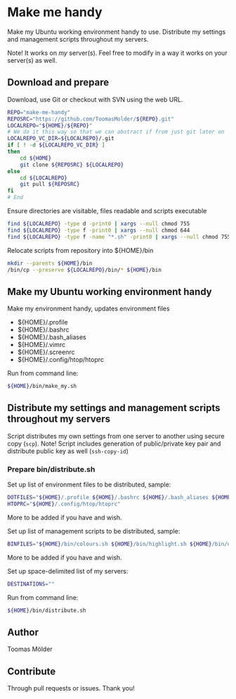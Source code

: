 # Make me handy

Make my Ubuntu working environment handy to use.
Distribute my settings and management scripts throughout my servers.

Note! It works on *my* server(s). Feel free to modify in a way it works on your server(s) as well.

## Download and prepare

Download, use Git or checkout with SVN using the web URL.

```bash
REPO="make-me-handy"
REPOSRC="https://github.com/ToomasMolder/${REPO}.git"
LOCALREPO="${HOME}/${REPO}"
# We do it this way so that we can abstract if from just git later on
LOCALREPO_VC_DIR=${LOCALREPO}/.git
if [ ! -d ${LOCALREPO_VC_DIR} ]
then
    cd ${HOME}
    git clone ${REPOSRC} ${LOCALREPO}
else
    cd ${LOCALREPO}
    git pull ${REPOSRC}
fi
# End
```

Ensure directories are visitable, files readable and scripts executable

```bash
find ${LOCALREPO} -type d -print0 | xargs --null chmod 755
find ${LOCALREPO} -type f -print0 | xargs --null chmod 644
find ${LOCALREPO} -type f -name "*.sh" -print0 | xargs --null chmod 755
```

Relocate scripts from repository into ${HOME}/bin

```bash
mkdir --parents ${HOME}/bin
/bin/cp --preserve ${LOCALREPO}/bin/* ${HOME}/bin
```

## Make my Ubuntu working environment handy

Make my environment handy, updates environment files 
- ${HOME}/.profile
- ${HOME}/.bashrc
- ${HOME}/.bash_aliases
- ${HOME}/.vimrc
- ${HOME}/.screenrc
- ${HOME}/.config/htop/htoprc

Run from command line:

```bash
${HOME}/bin/make_my.sh
```

## Distribute my settings and management scripts throughout my servers

Script distributes my own settings from one server to another using secure copy (`scp`).
Note! Script includes generation of public/private key pair and distribute public key as well (`ssh-copy-id`)

### Prepare bin/distribute.sh

Set up list of environment files to be distributed, sample:

```bash
DOTFILES="${HOME}/.profile ${HOME}/.bashrc ${HOME}/.bash_aliases ${HOME}/.vimrc ${HOME}/.screenrc"
HTOPRC="${HOME}/.config/htop/htoprc"
```

More to be added if you have and wish.

Set up list of management scripts to be distributed, sample:

```bash
BINFILES="${HOME}/bin/colours.sh ${HOME}/bin/highlight.sh ${HOME}/bin/update.sh"
```

More to be added if you have and wish.

Set up space-delimited list of my servers:

```bash
DESTINATIONS=""
```

Run from command line:

```bash
${HOME}/bin/distribute.sh
```

## Author

Toomas Mölder

## Contribute

Through pull requests or issues. Thank you!